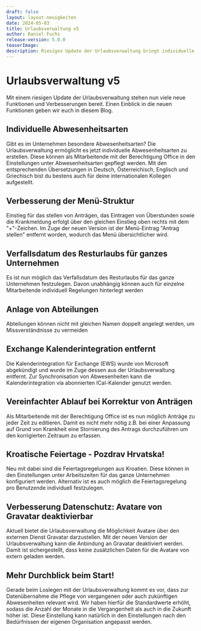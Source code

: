 ```yaml
---
draft: false
layout: layout-neuigkeiten
date: 2024-05-03
title: Urlaubsverwaltung v5
author: Daniel Fuchs
release-version: 5.0.0
teaserImage: 
description: Riesiges Update der Urlaubsverwaltung bringt individuelle Abwesenheitsarten und vieles mehr
---
```


# Urlaubsverwaltung v5

Mit einem riesigen Update der Urlaubsverwaltung stehen nun viele neue Funktionen und Verbesserungen bereit.
Einen Einblick in die neuen Funktionen geben wir euch in diesem Blog.

## Individuelle Abwesenheitsarten

Gibt es im Unternehmen besondere Abwesenheitsarten? Die Urlaubsverwaltung ermöglicht es jetzt individuelle Abwesenheitsarten zu erstellen. Diese können als Mitarbeitende mit der Berechtigung Office in den Einstellungen unter Abwesenheitsarten gepflegt werden. Mit den entsprechenden Übersetzungen in Deutsch, Österreichisch, Englisch und Griechisch bist du bestens auch für deine internationalen Kollegen aufgestellt.

## Verbesserung der Menü-Struktur

Einstieg für das stellen von Anträgen, das Eintragen von Überstunden sowie die Krankmeldung erfolgt über den gleichen Einstieg oben rechts mit dem "+"-Zeichen. Im Zuge der neuen Version ist der Menü-Eintrag "Antrag stellen" entfernt worden, wodurch das Menü übersichtlicher wird.

## Verfallsdatum des Resturlaubs für ganzes Unternehmen

Es ist nun möglich das Verfallsdatum des Resturlaubs für das ganze Unternehmen festzulegen. Davon unabhängig können auch für einzelne Mitarbeitende individuell Regelungen hinterlegt werden

## Anlage von Abteilungen

Abteilungen können nicht mit gleichen Namen doppelt angelegt werden, um Missverständnisse zu vermeiden

## Exchange Kalenderintegration entfernt

Die Kalenderintegration für Exchange (EWS) wurde von Microsoft abgekündigt und wurde im Zuge dessen aus der Urlaubsverwaltung entfernt. Zur Synchronisation von Abwesenheiten kann die Kalenderintegration via abonnierten ICal-Kalender genutzt werden.

## Vereinfachter Ablauf bei Korrektur von Anträgen

Als Mitarbeitende mit der Berechtigung Office ist es nun möglich Anträge zu jeder Zeit zu editieren. Damit es nicht mehr nötig z.B. bei einer Anpassung auf Grund von Krankheit eine Stornierung des Antrags durchzuführen um den korrigierten Zeitraum zu erfassen.

## Kroatische Feiertage - Pozdrav Hrvatska!

Neu mit dabei sind die Feiertagsregelungen aus Kroatien. Diese können in den Einstellungen unter Arbeitszeiten für das ganze Unternehmen konfiguriert werden. Alternativ ist es auch möglich die Feiertagsregelung pro Benutzende individuell festzulegen.

## Verbesserung Datenschutz: Avatare von Gravatar deaktivierbar

Aktuell bietet die Urlaubsverwaltung die Möglichkeit Avatare über den externen Dienst Gravatar darzustellen. Mit der neuen Version der Urlaubsverwaltung kann die Anbindung an Gravatar deaktiviert werden. Damit ist sichergestellt, dass keine zusätzlichen Daten für die Avatare von extern geladen werden.

## Mehr Durchblick beim Start!

Gerade beim Loslegen mit der Urlaubsverwaltung kommt es vor, dass zur Datenübernahme die Pflege von vergangenen oder auch zukünftigen Abwesenheiten relevant wird. Wir haben hierfür die Standardwerte erhöht, sodass die Anzahl der Monate in die Vergangenheit als auch in die Zukunft höher ist. Diese Einstellung kann natürlich in den Einstellungen nach den Bedürfnissen der eigenen Organisation angepasst werden.